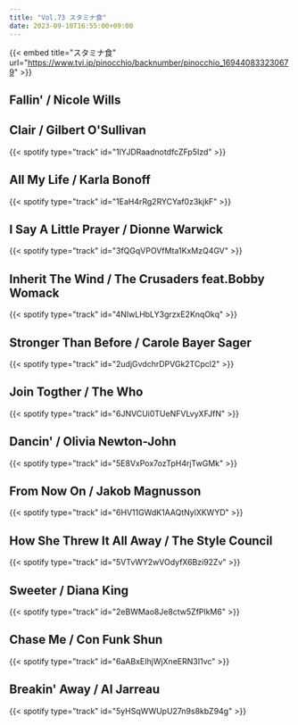 ```yaml
---
title: "Vol.73 スタミナ食"
date: 2023-09-10T16:55:00+09:00
---
```


{{< embed title="スタミナ食" url="https://www.tvi.jp/pinocchio/backnumber/pinocchio_169440833230679" >}}

## Fallin' / Nicole Wills

## Clair / Gilbert O'Sullivan
{{< spotify type="track" id="1lYJDRaadnotdfcZFp5Izd" >}}

## All My Life / Karla Bonoff
{{< spotify type="track" id="1EaH4rRg2RYCYaf0z3kjkF" >}}

## I Say A Little Prayer / Dionne Warwick
{{< spotify type="track" id="3fQGqVPOVfMta1KxMzQ4GV" >}}

## Inherit The Wind / The Crusaders feat.Bobby Womack
{{< spotify type="track" id="4NIwLHbLY3grzxE2KnqOkq" >}}

## Stronger Than Before / Carole Bayer Sager
{{< spotify type="track" id="2udjGvdchrDPVGk2TCpcl2" >}}

## Join Togther / The Who
{{< spotify type="track" id="6JNVCUi0TUeNFVLvyXFJfN" >}}

## Dancin' / Olivia Newton-John
{{< spotify type="track" id="5E8VxPox7ozTpH4rjTwGMk" >}}

## From Now On / Jakob Magnusson
{{< spotify type="track" id="6HV11GWdK1AAQtNylXKWYD" >}}

## How She Threw It All Away / The Style Council
{{< spotify type="track" id="5VTvWY2wVOdyfX6Bzi92Zv" >}}

## Sweeter / Diana King
{{< spotify type="track" id="2eBWMao8Je8ctw5ZfPlkM6" >}}

## Chase Me / Con Funk Shun
{{< spotify type="track" id="6aABxEIhjWjXneERN3I1vc" >}}

## Breakin' Away / Al Jarreau
{{< spotify type="track" id="5yHSqWWUpU27n9s8kbZ94g" >}}
